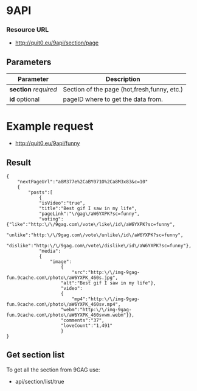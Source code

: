 # 9API

### Resource URL
- http://quit0.eu/9api/section/page

## Parameters

Parameter                 | Description
------------------------- | -----------
**section** *required* | Section of the page (hot,fresh,funny, etc.)
**id** optional | pageID where to get the data from.
# Example request

- http://quit0.eu/9api/funny

## Result
```
{
    "nextPageUrl":"a8M377e%2CaBY071O%2Ca8M3x83&c=10"
    {
        "posts":[
            {
            "isVideo":"true",
            "title":"Best gif I saw in my life",
            "pageLink":"\/gag\/aW6YXPK?sc=funny",
            "voting":{"like":"http:\/\/9gag.com\/vote\/like\/id\/aW6YXPK?sc=funny",
                "unlike":"http:\/\/9gag.com\/vote\/unlike\/id\/aW6YXPK?sc=funny",
                "dislike":"http:\/\/9gag.com\/vote\/dislike\/id\/aW6YXPK?sc=funny"},
            "media":
            {
                "image":
                    {
                        "src":"http:\/\/img-9gag-fun.9cache.com\/photo\/aW6YXPK_460s.jpg",
                    "alt":"Best gif I saw in my life"},
                    "video":
                    {
                        "mp4":"http:\/\/img-9gag-fun.9cache.com\/photo\/aW6YXPK_460sv.mp4",
                    "webm":"http:\/\/img-9gag-fun.9cache.com\/photo\/aW6YXPK_460svwm.webm"}},
                    "comments":"37",
                    "loveCount":"1,491"
                    }
}
```
## Get section list
To get all the section from 9GAG use:
- api/section/list/true
